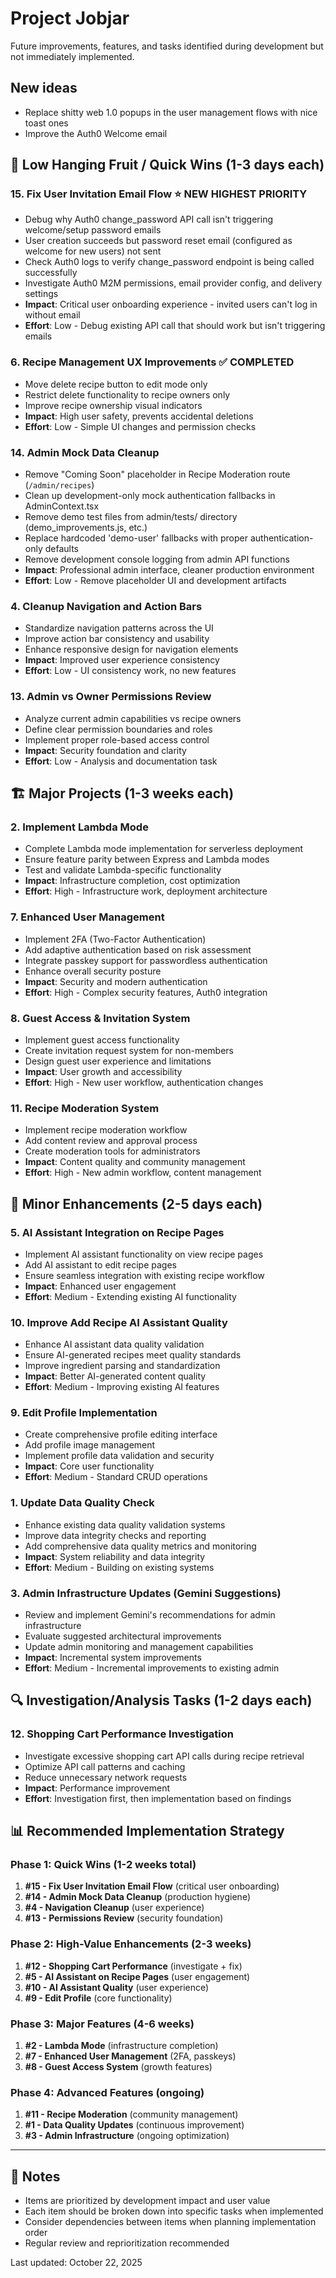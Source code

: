 # Project Jobjar

Future improvements, features, and tasks identified during development but not immediately implemented.

## New ideas

- Replace shitty web 1.0 popups in the user management flows with nice toast ones
- Improve the Auth0 Welcome email

## 🍃 Low Hanging Fruit / Quick Wins (1-3 days each)

### 15. Fix User Invitation Email Flow ⭐ **NEW HIGHEST PRIORITY**

- Debug why Auth0 change_password API call isn't triggering welcome/setup password emails
- User creation succeeds but password reset email (configured as welcome for new users) not sent
- Check Auth0 logs to verify change_password endpoint is being called successfully
- Investigate Auth0 M2M permissions, email provider config, and delivery settings
- **Impact**: Critical user onboarding experience - invited users can't log in without email
- **Effort**: Low - Debug existing API call that should work but isn't triggering emails

### 6. Recipe Management UX Improvements ✅ **COMPLETED**

- Move delete recipe button to edit mode only
- Restrict delete functionality to recipe owners only
- Improve recipe ownership visual indicators
- **Impact**: High user safety, prevents accidental deletions
- **Effort**: Low - Simple UI changes and permission checks

### 14. Admin Mock Data Cleanup

- Remove "Coming Soon" placeholder in Recipe Moderation route (`/admin/recipes`)
- Clean up development-only mock authentication fallbacks in AdminContext.tsx
- Remove demo test files from admin/tests/ directory (demo_improvements.js, etc.)
- Replace hardcoded 'demo-user' fallbacks with proper authentication-only defaults
- Remove development console logging from admin API functions
- **Impact**: Professional admin interface, cleaner production environment
- **Effort**: Low - Remove placeholder UI and development artifacts

### 4. Cleanup Navigation and Action Bars

- Standardize navigation patterns across the UI
- Improve action bar consistency and usability
- Enhance responsive design for navigation elements
- **Impact**: Improved user experience consistency
- **Effort**: Low - UI consistency work, no new features

### 13. Admin vs Owner Permissions Review

- Analyze current admin capabilities vs recipe owners
- Define clear permission boundaries and roles
- Implement proper role-based access control
- **Impact**: Security foundation and clarity
- **Effort**: Low - Analysis and documentation task

## 🏗️ Major Projects (1-3 weeks each)

### 2. Implement Lambda Mode

- Complete Lambda mode implementation for serverless deployment
- Ensure feature parity between Express and Lambda modes
- Test and validate Lambda-specific functionality
- **Impact**: Infrastructure completion, cost optimization
- **Effort**: High - Infrastructure work, deployment architecture

### 7. Enhanced User Management

- Implement 2FA (Two-Factor Authentication)
- Add adaptive authentication based on risk assessment
- Integrate passkey support for passwordless authentication
- Enhance overall security posture
- **Impact**: Security and modern authentication
- **Effort**: High - Complex security features, Auth0 integration

### 8. Guest Access & Invitation System

- Implement guest access functionality
- Create invitation request system for non-members
- Design guest user experience and limitations
- **Impact**: User growth and accessibility
- **Effort**: High - New user workflow, authentication changes

### 11. Recipe Moderation System

- Implement recipe moderation workflow
- Add content review and approval process
- Create moderation tools for administrators
- **Impact**: Content quality and community management
- **Effort**: High - New admin workflow, content management

## 🔧 Minor Enhancements (2-5 days each)

### 5. AI Assistant Integration on Recipe Pages

- Implement AI assistant functionality on view recipe pages
- Add AI assistant to edit recipe pages
- Ensure seamless integration with existing recipe workflow
- **Impact**: Enhanced user engagement
- **Effort**: Medium - Extending existing AI functionality

### 10. Improve Add Recipe AI Assistant Quality

- Enhance AI assistant data quality validation
- Ensure AI-generated recipes meet quality standards
- Improve ingredient parsing and standardization
- **Impact**: Better AI-generated content quality
- **Effort**: Medium - Improving existing AI features

### 9. Edit Profile Implementation

- Create comprehensive profile editing interface
- Add profile image management
- Implement profile data validation and security
- **Impact**: Core user functionality
- **Effort**: Medium - Standard CRUD operations

### 1. Update Data Quality Check

- Enhance existing data quality validation systems
- Improve data integrity checks and reporting
- Add comprehensive data quality metrics and monitoring
- **Impact**: System reliability and data integrity
- **Effort**: Medium - Building on existing systems

### 3. Admin Infrastructure Updates (Gemini Suggestions)

- Review and implement Gemini's recommendations for admin infrastructure
- Evaluate suggested architectural improvements
- Update admin monitoring and management capabilities
- **Impact**: Incremental system improvements
- **Effort**: Medium - Incremental improvements to existing admin

## 🔍 Investigation/Analysis Tasks (1-2 days each)

### 12. Shopping Cart Performance Investigation

- Investigate excessive shopping cart API calls during recipe retrieval
- Optimize API call patterns and caching
- Reduce unnecessary network requests
- **Impact**: Performance improvement
- **Effort**: Investigation first, then implementation based on findings

## 📊 Recommended Implementation Strategy

### Phase 1: Quick Wins (1-2 weeks total)

1. **#15 - Fix User Invitation Email Flow** (critical user onboarding)
2. **#14 - Admin Mock Data Cleanup** (production hygiene)
3. **#4 - Navigation Cleanup** (user experience)
4. **#13 - Permissions Review** (security foundation)

### Phase 2: High-Value Enhancements (2-3 weeks)

1. **#12 - Shopping Cart Performance** (investigate + fix)
2. **#5 - AI Assistant on Recipe Pages** (user engagement)
3. **#10 - AI Assistant Quality** (user experience)
4. **#9 - Edit Profile** (core functionality)

### Phase 3: Major Features (4-6 weeks)

1. **#2 - Lambda Mode** (infrastructure completion)
2. **#7 - Enhanced User Management** (2FA, passkeys)
3. **#8 - Guest Access System** (growth features)

### Phase 4: Advanced Features (ongoing)

1. **#11 - Recipe Moderation** (community management)
2. **#1 - Data Quality Updates** (continuous improvement)
3. **#3 - Admin Infrastructure** (ongoing optimization)

---

## 📝 Notes

- Items are prioritized by development impact and user value
- Each item should be broken down into specific tasks when implemented
- Consider dependencies between items when planning implementation order
- Regular review and reprioritization recommended

Last updated: October 22, 2025
